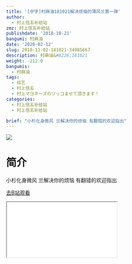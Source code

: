 ```yaml
---
title: '[中字]村麻油181021解决烦恼的薄风兰第一弹'
author:
  - 村上信五补给站
zmz: 村上信五补给站
publishdate: '2018-10-21'
bangumi: 村麻油
date: '2020-02-12'
slug: 2018-11-02-181021-34985667
description: 村麻油&#8226;181021
weight: -212.0
bangumis:
  - 村麻油
tags:
  - 综艺
  - 村上信五
  - 村上マヨネーズのツッコませて頂きます！
categories:
  - 村上信五补给站
  - 村上信五补给站

brief: "小杉化身微风 兰解决你的烦恼 有翻错的欢迎指出"
---
```

![](https://raw.githubusercontent.com/tcgriffith/owaraisite/master/static/tmpimg/66a9cc7a607e4a0d7dea19a727c5d7186904258f.jpg.480.jpg)
# 简介  
小杉化身微风 兰解决你的烦恼
有翻错的欢迎指出  

[去B站观看](https://www.bilibili.com/video/av34985667/)
<div class ="resp-container"><iframe class="testiframe" src="//player.bilibili.com/player.html?aid=34985667"", scrolling="no", allowfullscreen="true" > </iframe></div> 
